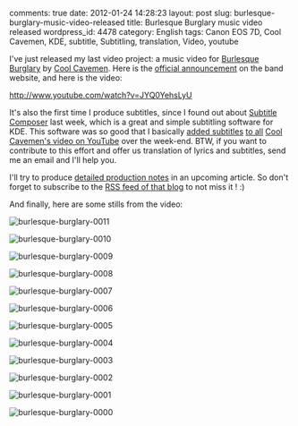 comments: true
date: 2012-01-24 14:28:23
layout: post
slug: burlesque-burglary-music-video-released
title: Burlesque Burglary music video released
wordpress_id: 4478
category: English
tags: Canon EOS 7D, Cool Cavemen, KDE, subtitle, Subtitling, translation, Video, youtube

I've just released my last video project: a music video for [Burlesque Burglary](http://coolcavemen.com/discography/songs-and-lyrics/burlesque-burglary/) by [Cool Cavemen](http://coolcavemen.com). Here is the [official announcement](http://coolcavemen.com/2012/nouveau-clip-video-burlesque-burglary/) on the band website, and here is the video:

http://www.youtube.com/watch?v=JYQ0YehsLyU

It's also the first time I produce subtitles, since I found out about [Subtitle Composer](http://sourceforge.net/projects/subcomposer/) last week, which is a great and simple subtitling software for KDE. This software was so good that I basically [added subtitles](https://twitter.com/#!/coolcavemen/status/160641358762229760) [to all](https://twitter.com/#!/coolcavemen/status/161783153567076352) [Cool Cavemen's video on YouTube](http://www.youtube.com/user/coolcavemen) over the week-end. BTW, if you want to contribute to this effort and offer us translation of lyrics and subtitles, send me an email and I'll help you.

I'll try to produce [detailed production notes](http://kevin.deldycke.com/2012/06/burlesque-burglary-music-video-production-notes/) in an upcoming article. So don't forget to subscribe to the [RSS feed of that blog](http://kevin.deldycke.com/feed/) to not miss it ! :)

And finally, here are some stills from the video:

![burlesque-burglary-0011](/static/uploads/2012/01/burlesque-burglary-0011.jpg)

![burlesque-burglary-0010](/static/uploads/2012/01/burlesque-burglary-0010.jpg)

![burlesque-burglary-0009](/static/uploads/2012/01/burlesque-burglary-0009.jpg)

![burlesque-burglary-0008](/static/uploads/2012/01/burlesque-burglary-0008.jpg)

![burlesque-burglary-0007](/static/uploads/2012/01/burlesque-burglary-0007.jpg)

![burlesque-burglary-0006](/static/uploads/2012/01/burlesque-burglary-0006.jpg)

![burlesque-burglary-0005](/static/uploads/2012/01/burlesque-burglary-0005.jpg)

![burlesque-burglary-0004](/static/uploads/2012/01/burlesque-burglary-0004.jpg)

![burlesque-burglary-0003](/static/uploads/2012/01/burlesque-burglary-0003.jpg)

![burlesque-burglary-0002](/static/uploads/2012/01/burlesque-burglary-0002.jpg)

![burlesque-burglary-0001](/static/uploads/2012/01/burlesque-burglary-0001.jpg)

![burlesque-burglary-0000](/static/uploads/2012/01/burlesque-burglary-0000.jpg)


